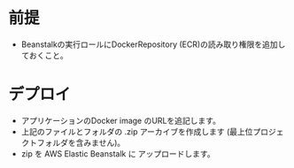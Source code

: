 
# 前提

- Beanstalkの実行ロールにDockerRepository (ECR)の読み取り権限を追加しておくこと。

# デプロイ

- アプリケーションのDocker image のURLを追記します。
- 上記のファイルとフォルダの .zip アーカイブを作成します (最上位プロジェクトフォルダを含みません)。
- zip を AWS Elastic Beanstalk に アップロードします。

